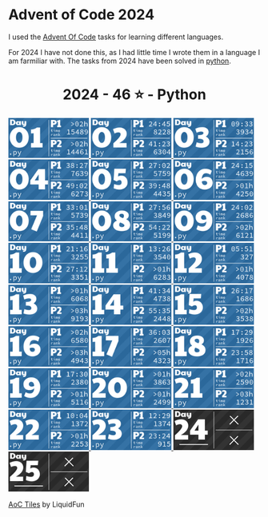 # Advent of Code 2024
I used the [Advent Of Code](https://adventofcode.com/) tasks for learning different languages.

For 2024 I have not done this, as I had little time I wrote them in a language I am farmiliar with.
The tasks from 2024 have been solved in [python](https://python.org/).

<!-- AOC TILES BEGIN -->
<h1 align="center">
  2024 - 46 ⭐ - Python
</h1>
<a href="day01/day01.py">
  <img src=".aoc_tiles/tiles/2024/01.png" width="161px">
</a>
<a href="day02/day02.py">
  <img src=".aoc_tiles/tiles/2024/02.png" width="161px">
</a>
<a href="day03/day03.py">
  <img src=".aoc_tiles/tiles/2024/03.png" width="161px">
</a>
<a href="day04/day04.py">
  <img src=".aoc_tiles/tiles/2024/04.png" width="161px">
</a>
<a href="day05/day05.py">
  <img src=".aoc_tiles/tiles/2024/05.png" width="161px">
</a>
<a href="day06/day06.py">
  <img src=".aoc_tiles/tiles/2024/06.png" width="161px">
</a>
<a href="day07/day07.py">
  <img src=".aoc_tiles/tiles/2024/07.png" width="161px">
</a>
<a href="day08/day08.py">
  <img src=".aoc_tiles/tiles/2024/08.png" width="161px">
</a>
<a href="day09/day09.py">
  <img src=".aoc_tiles/tiles/2024/09.png" width="161px">
</a>
<a href="day10/day10.py">
  <img src=".aoc_tiles/tiles/2024/10.png" width="161px">
</a>
<a href="day11/day11.py">
  <img src=".aoc_tiles/tiles/2024/11.png" width="161px">
</a>
<a href="day12/day12.py">
  <img src=".aoc_tiles/tiles/2024/12.png" width="161px">
</a>
<a href="day13/day13.py">
  <img src=".aoc_tiles/tiles/2024/13.png" width="161px">
</a>
<a href="day14/day14.py">
  <img src=".aoc_tiles/tiles/2024/14.png" width="161px">
</a>
<a href="day15/day15.py">
  <img src=".aoc_tiles/tiles/2024/15.png" width="161px">
</a>
<a href="day16/day16.py">
  <img src=".aoc_tiles/tiles/2024/16.png" width="161px">
</a>
<a href="day17/day17.py">
  <img src=".aoc_tiles/tiles/2024/17.png" width="161px">
</a>
<a href="day18/day18.py">
  <img src=".aoc_tiles/tiles/2024/18.png" width="161px">
</a>
<a href="day19/day19.py">
  <img src=".aoc_tiles/tiles/2024/19.png" width="161px">
</a>
<a href="day20/day20.py">
  <img src=".aoc_tiles/tiles/2024/20.png" width="161px">
</a>
<a href="day21/day21.py">
  <img src=".aoc_tiles/tiles/2024/21.png" width="161px">
</a>
<a href="day22/day22.py">
  <img src=".aoc_tiles/tiles/2024/22.png" width="161px">
</a>
<a href="day23/day23.py">
  <img src=".aoc_tiles/tiles/2024/23.png" width="161px">
</a>
<a href="None">
  <img src=".aoc_tiles/tiles/2024/24.png" width="161px">
</a>
<a href="None">
  <img src=".aoc_tiles/tiles/2024/25.png" width="161px">
</a>
<!-- AOC TILES END -->

[AoC Tiles](https://github.com/LiquidFun/aoc_tiles) by LiquidFun